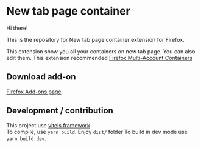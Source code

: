 # New tab page container
Hi there!

This is the repository for New tab page container extension for Firefox.

This extension show you all your containers on new tab page. You can also edit them.
This extension recommended [Firefox Multi-Account Containers](https://addons.mozilla.org/fr/firefox/addon/multi-account-containers/)

## Download add-on
[Firefox Add-ons page](https://addons.mozilla.org/fr/firefox/addon/new-tab-page-container/)

## Development / contribution

This project use [vitejs framework](https://vitejs.dev/)  
To compile, use `yarn build`. Enjoy `dist/` folder
To build in dev mode use `yarn build:dev`.
